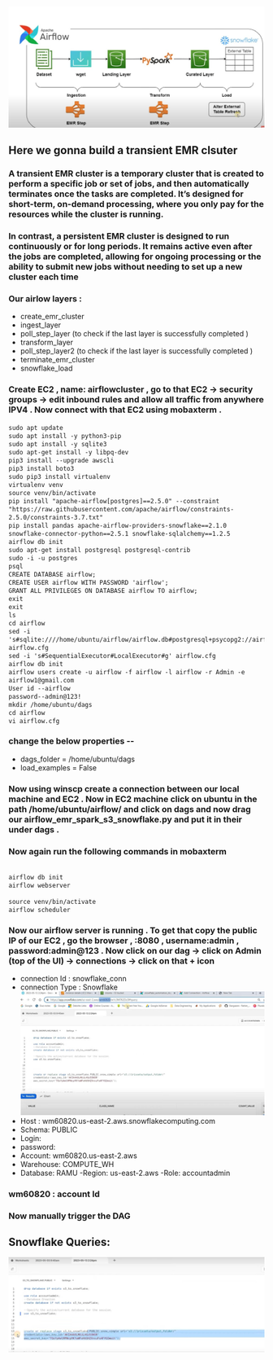 ![Sample Image](image.jpg)

## Here we gonna build a transient EMR clsuter

### A transient EMR cluster is a temporary cluster that is created to perform a specific job or set of jobs, and then automatically terminates once the tasks are completed. It’s designed for short-term, on-demand processing, where you only pay for the resources while the cluster is running.

### In contrast, a persistent EMR cluster is designed to run continuously or for long periods. It remains active even after the jobs are completed, allowing for ongoing processing or the ability to submit new jobs without needing to set up a new cluster each time

### Our airlow layers :

- create_emr_cluster
- ingest_layer
- poll_step_layer (to check if the last layer is successfully completed )
- transform_layer
- poll_step_layer2 (to check if the last layer is successfully completed )
- terminate_emr_cluster
- snowflake_load

### Create EC2 , name: airflowcluster , go to that EC2 -> security groups -> edit inbound rules and allow all traffic from anywhere IPV4 . Now connect with that EC2 using mobaxterm .

```
sudo apt update
sudo apt install -y python3-pip
sudo apt install -y sqlite3
sudo apt-get install -y libpq-dev
pip3 install --upgrade awscli
pip3 install boto3
sudo pip3 install virtualenv
virtualenv venv
source venv/bin/activate
pip install "apache-airflow[postgres]==2.5.0" --constraint "https://raw.githubusercontent.com/apache/airflow/constraints-2.5.0/constraints-3.7.txt"
pip install pandas apache-airflow-providers-snowflake==2.1.0 snowflake-connector-python==2.5.1 snowflake-sqlalchemy==1.2.5
airflow db init
sudo apt-get install postgresql postgresql-contrib
sudo -i -u postgres
psql
CREATE DATABASE airflow;
CREATE USER airflow WITH PASSWORD 'airflow';
GRANT ALL PRIVILEGES ON DATABASE airflow TO airflow;
exit
exit
ls
cd airflow
sed -i 's#sqlite:////home/ubuntu/airflow/airflow.db#postgresql+psycopg2://airflow:airflow@localhost/airflow#g' airflow.cfg
sed -i 's#SequentialExecutor#LocalExecutor#g' airflow.cfg
airflow db init
airflow users create -u airflow -f airflow -l airflow -r Admin -e airflow1@gmail.com
User id --airflow
password--admin@123!
mkdir /home/ubuntu/dags
cd airflow
vi airflow.cfg

```

### change the below properties --

- dags_folder = /home/ubuntu/dags
- load_examples = False

### Now using winscp create a connection between our local machine and EC2 . Now in EC2 machine click on ubuntu in the path /home/ubuntu/airflow/ and click on dags and now drag our airflow_emr_spark_s3_snowflake.py and put it in their under dags .

### Now again run the following commands in mobaxterm

```

airflow db init
airflow webserver

source venv/bin/activate
airflow scheduler

```

### Now our airflow server is running . To get that copy the public IP of our EC2 , go the browser , <public-ip-of-Ec2>:8080 , username:admin , password:admin@123 . Now click on our dag -> click on Admin (top of the UI) -> connections -> click on that + icon

- connection Id : snowflake_conn
- connection Type : Snowflake
  ![Sample Image](image3.jpg)
- Host : wm60820.us-east-2.aws.snowflakecomputing.com
- Schema: PUBLIC
- Login:
- password:
- Account: wm60820.us-east-2.aws
- Warehouse: COMPUTE_WH
- Database: RAMU
  -Region: us-east-2.aws
  -Role: accountadmin

### wm60820 : account Id

### Now manually trigger the DAG

## Snowflake Queries:

![Sample Image](image4.jpg)
